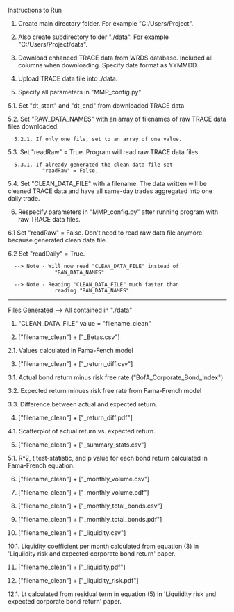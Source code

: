 Instructions to Run

1. Create main directory folder. For example "C:/Users/Project". 

2. Also create subdirectory folder "./data". For example 
   "C:/Users/Project/data". 

3. Download enhanced TRACE data from WRDS database. Included all 
   columns when downloading. Specify date format as YYMMDD.

4. Upload TRACE data file into ./data.

5. Specify all parameters in "MMP_config.py"
  
  5.1. Set "dt_start" and "dt_end" from downloaded TRACE data
  
  5.2. Set "RAW_DATA_NAMES" with an array of filenames of raw TRACE 
       data files downloaded.
  
  	  5.2.1. If only one file, set to an array of one value.
  
  5.3. Set "readRaw" = True. Program will read raw TRACE data files.
  
  	  5.3.1. If already generated the clean data file set 
  			   "readRaw" = False.
  
  5.4. Set "CLEAN_DATA_FILE" with a filename. The data written will 
       be cleaned TRACE data and have all same-day trades aggregated into one daily trade.

6. Respecify parameters in "MMP_config.py" after running program 
   with raw TRACE data files.
  
  6.1 Set "readRaw" = False. Don't need to read raw 
      data file anymore because generated clean data file.
  
  6.2 Set "readDaily" = True.
  
  	  --> Note - Will now read "CLEAN_DATA_FILE" instead of 
  	               "RAW_DATA_NAMES".
  
  	  --> Note - Reading "CLEAN_DATA_FILE" much faster than 
  		           reading "RAW_DATA_NAMES".

---------------------------------------------------------------------

Files Generated --> All contained in "./data"

1. "CLEAN_DATA_FILE" value = "filename_clean"

2. ["filename_clean"] + ["_Betas.csv"] 
  
  2.1. Values calculated in Fama-Fench model 

3. ["filename_clean"] + ["_return_diff.csv"]

  3.1. Actual bond return minus risk free rate 
       ("BofA_Corporate_Bond_Index")

  3.2. Expected return minues risk free rate from Fama-French model

  3.3. Difference between actual and expected return.

4. ["filename_clean"] + ["_return_diff.pdf"]

  4.1. Scatterplot of actual return vs. expected return.

5. ["filename_clean"] + ["_summary_stats.csv"]

  5.1. R^2, t test-statistic, and p value for each bond return 
       calculated in Fama-French equation.

6. ["filename_clean"] + ["_monthly_volume.csv"]

7. ["filename_clean"] + ["_monthly_volume.pdf"]

8. ["filename_clean"] + ["_monthly_total_bonds.csv"]

9. ["filename_clean"] + ["_monthly_total_bonds.pdf"]

10. ["filename_clean"] + ["_liquidity.csv"]

  10.1. Liquidity coefficient per month calculated from equation (3) 
        in 'Liquiidity risk and expected corporate bond return' paper.

11. ["filename_clean"] + ["_liquidity.pdf"]

12. ["filename_clean"] + ["_liquidity_risk.pdf"]

  12.1. Lt calculated from residual term in equation (5) in 
        'Liquiidity risk and expected corporate bond return' paper.




